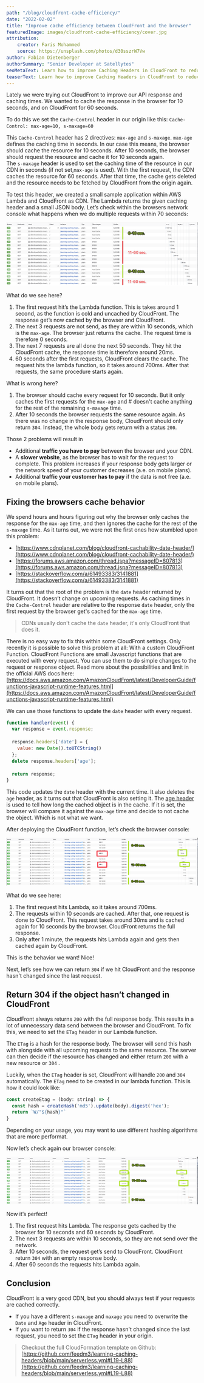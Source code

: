 ```yaml
---
path: "/blog/cloudfront-cache-efficiency/"
date: "2022-02-02"
title: "Improve cache efficiency between CloudFront and the browser"
featuredImage: images/cloudfront-cache-efficiency/cover.jpg 
attribution:
    creator: Faris Mohammed 
    source: https://unsplash.com/photos/d30sszrW7Vw
author: Fabian Dietenberger 
authorSummary: "Senior Developer at Satellytes"
seoMetaText: Learn how to improve Caching Headers in CloudFront to reduce traffic and increase page speed.
teaserText: Learn how to improve Caching Headers in CloudFront to reduce traffic and increase page speed.
---
```


Lately we were trying out CloudFront to improve our API response and caching times. We wanted to cache the response
in the browser for 10 seconds, and on CloudFront for 60 seconds. 

To do this we set the `Cache-Control` header in our origin like this: `Cache-Control: max-age=10, s-maxage=60`

This `Cache-Control` header has 2 directives: `max-age` and `s-maxage`. `max-age` defines the caching time in seconds. 
In our case this means, the browser should cache the resource for 10 seconds. After 10 seconds, the browser should 
request the resource and cache it for 10 seconds again.  
The `s-maxage` header is used to set the caching time of the resource in our CDN in seconds (if not set,`max-age` is used).
With the first request, the CDN caches the resource for 60 seconds. After that time, the cache gets deleted and the resource
needs to be fetched by CloudFront from the origin again.

To test this header, we created a small sample application within AWS Lambda and CloudFront as CDN. The Lambda returns
the given caching header and a small JSON body. Let’s check within the browsers network console what happens when we do
multiple requests within 70 seconds:

![Requests are only partially cached](images/cloudfront-cache-efficiency/1-problem.png)

What do we see here?

1. The first request hit’s the Lambda function. This is takes around 1 second, as the function is cold and uncached by
   CloudFront. The response get’s now cached by the browser and CloudFront.
2. The next 3 requests are not send, as they are within 10 seconds, which is the `max-age`. The browser just returns the
   cache. The request time is therefore 0 seconds.
3. The next 7 requests are all done the next 50 seconds. They hit the CloudFront cache, the response time is therefore
   around 20ms.
4. 60 seconds after the first requests, CloudFront clears the cache. The request hits the lambda
   function, so it takes around 700ms. After that requests, the same procedure starts again.

What is wrong here?

1. The browser should cache every request for 10 seconds. But it only caches the first requests for the `max-age` and #
doesn't cache anything for the rest of the remaining `s-maxage` time.
2. After 10 seconds the browser requests the same resource again. As there was no change in the response body, 
CloudFront should only return `304`. Instead, the whole body gets return with a status `200`.

Those 2 problems will result in

- Additional **traffic you have to pay** between the browser and your CDN.
- A **slower website**, as the browser has to wait for the request to complete. This problem increases if your response
body gets larger or the network speed of your customer decreases (a.e. on mobile plans).
- Additional **traffic your customer has to pay** if the data is not free (a.e. on mobile plans).

## Fixing the browsers cache behavior

We spend hours and hours figuring out why the browser only caches the response for the `max-age` time, and then ignores 
the cache for the rest of the `s-maxage` time. As it turns out, we were not the first ones how stumbled upon this problem:

- [https://www.cdnplanet.com/blog/cloudfront-cachability-date-header/](https://www.cdnplanet.com/blog/cloudfront-cachability-date-header/)
- [https://forums.aws.amazon.com/thread.jspa?messageID=807813](https://forums.aws.amazon.com/thread.jspa?messageID=807813)
- [https://stackoverflow.com/a/61493383/3141881](https://stackoverflow.com/a/61493383/3141881)

It turns out that the root of the problem is the `date` header returned by CloudFront. It doesn’t change on upcoming
requests. As caching times in the `Cache-Control` header are relative to the response `date` header, only the first 
request by the browser get's cached for the `max-age` time. 

> CDNs usually don't cache the `date` header, it's only CloudFront that does it.

There is no easy way to fix this within some CloudFront settings. Only recently it is possible to solve this problem at
all: With a custom CloudFront Function. CloudFront Functions are small Javascript functions that are executed with every
request. You can use them to do simple changes to the request or response object. Read more about the possibilities and
limit in the official AWS docs
here: [https://docs.aws.amazon.com/AmazonCloudFront/latest/DeveloperGuide/functions-javascript-runtime-features.html](https://docs.aws.amazon.com/AmazonCloudFront/latest/DeveloperGuide/functions-javascript-runtime-features.html)

We can use those functions to update the `date` header with every request.

```js
function handler(event) {
  var response = event.response;

  response.headers['date'] = {
    value: new Date().toUTCString()
  };
  delete response.headers['age'];

  return response;
}
```

This code updates the `date` header with the current time. It also deletes the `age` header, as it turns out that
CloudFront is also setting it. The [age header](https://developer.mozilla.org/en-US/docs/Web/HTTP/Headers/Age) is used
to tell how long the cached object is in the cache. If it is set, the browser will compare it against the `max-age` time
and decide to not cache the object. Which is not what we want.

After deploying the CloudFront function, let’s check the browser console:

![Requests are cached by the browser](images/cloudfront-cache-efficiency/2-improved.png)

What do we see here:

1. The first request hits Lambda, so it takes around 700ms.
2. The requests within 10 seconds are cached. After that, one request is done to CloudFront. This request takes around 30ms
   and is cached again for 10 seconds by the browser. CloudFront returns the full response.
3. Only after 1 minute, the requests hits Lambda again and gets then cached again by CloudFront.

This is the behavior we want! Nice!

Next, let’s see how we can return `304` if we hit CloudFront and the response hasn't changed since the last request.

## Return 304 if the object hasn’t changed in CloudFront

CloudFront always returns `200` with the full response body. This results in a lot of unnecessary data send between the
browser and CloudFront. To fix this, we need to set the `ETag` header in our Lambda function.

The `ETag` is a hash for the response body. The browser will send this hash with alongside with all upcoming requests to
the same resource. The server can then decide if the resource has changed and either return `200` with a new resource
or `304` .

Luckily, when the `ETag` header is set, CloudFront will handle `200` and `304` automatically. The `ETag` need to be
created in our lambda function. This is how it could look like:

```js
const createEtag = (body: string) => {
  const hash = createHash('md5').update(body).digest('hex');
  return `W/"${hash}"`
}
```

Depending on your usage, you may want to use different hashing algorithms that are more performat.

Now let’s check again our browser console:

![CloudFront even returns 304](images/cloudfront-cache-efficiency/3-solution.png)

Now it’s perfect!

1. The first request hits Lambda. The response gets cached by the browser for 10 seconds and 60 seconds by CloudFront.
2. The next 3 requests are within 10 seconds, so they are not send over the network.
3. After 10 seconds, the request get’s send to CloudFront. CloudFront return `304` with an empty response body.
4. After 60 seconds the requests hits Lambda again.

## Conclusion

CloudFront is a very good CDN, but you should always test if your requests are cached correctly.

- If you have a different `s-maxage` and `maxage` you need to overwrite the `Date` and `Age` header in CloudFront.
- If you want to return `304` if the response hasn't changed since the last request, you need to set the `ETag` header in
your origin.

> Checkout the full CloudFormation template on Github: [https://github.com/feedm3/learning-caching-headers/blob/main/serverless.yml#L19-L88](https://github.com/feedm3/learning-caching-headers/blob/main/serverless.yml#L19-L88)